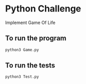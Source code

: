 # Python Challenge
Implement Game Of Life
## To run the program
```sh
python3 Game.py
```
## To run the tests
```sh
python3 Test.py
```